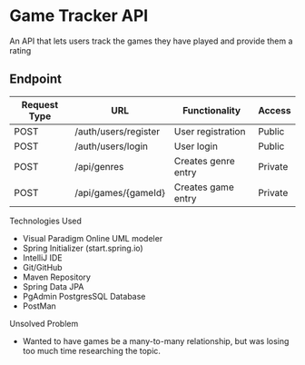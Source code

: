 # Game Tracker API

An API that lets users track the games they have played and provide them a rating

## Endpoint 
| Request Type | URL                  | Functionality                                                                  | Access  |
|--------------|----------------------|--------------------------------------------------------------------------------|---------|
| POST         | /auth/users/register | User registration                                                              | Public  |
| POST         | /auth/users/login    | User login                                                                     | Public  |
| POST         | /api/genres          | Creates genre entry                                                            | Private |
| POST         | /api/games/{gameId}  | Creates game entry                                                             | Private |


Technologies Used
- Visual Paradigm Online UML modeler
- Spring Initializer (start.spring.io)
- IntelliJ IDE
- Git/GitHub
- Maven Repository
- Spring Data JPA 
- PgAdmin PostgresSQL Database 
- PostMan

Unsolved Problem
- Wanted to have games be a many-to-many relationship, but was losing too much time researching the topic.